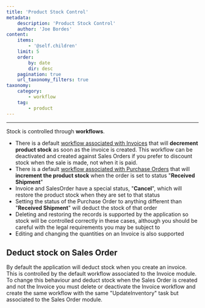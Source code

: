 ```yaml
---
title: 'Product Stock Control'
metadata:
    description: 'Product Stock Control'
    author: 'Joe Bordes'
content:
    items:
        - '@self.children'
    limit: 5
    order:
        by: date
        dir: desc
    pagination: true
    url_taxonomy_filters: true
taxonomy:
    category:
        - workflow
    tag:
        - product
---
```

---

Stock is controlled through **workflows**.

-   There is a default <u>workflow associated with
    Invoices</u> that will **decrement product stock** as soon as the
    invoice is created. This workflow can be deactivated and created
    against Sales Orders if you prefer to discount stock when the sale
    is made, not when it is paid.
-   There is a default <u>workflow associated with
    Purchase Orders</u> that will **increment the product stock**
    when the order is set to status "**Received Shipment**"
-   Invoice and SalesOrder have a special status, "**Cancel**", which
    will restore the product stock when they are set to that status
-   Setting the status of the Purchase Order to anything different than
    "**Received Shipment**" will deduct the stock of that order
-   Deleting and restoring the records is supported by the application
    so stock will be controlled correctly in these cases, although you
    should be careful with the legal requirements you may be subject to
-   Editing and changing the quantities on an Invoice is also supported

Deduct stock on Sales Order
---------------------------

By default the application will deduct stock when you create an invoice.
This is controlled by the default workflow associated to the Invoice
module. To change this behaviour and deduct stock when the Sales Order
is created and not the Invoice you must delete or deactivate the Invoice
workflow and create the same workflow with the same "UpdateInventory"
task but associated to the Sales Order module.

